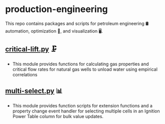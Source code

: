 # production-engineering

This repo contains packages and scripts for petroleum engineering 🛢️ automation, optimization 🔬, and visualization 🖥️.

## [critical-lift.py](https://github.com/tysontrail/production-engineering/blob/0f1636a0b2b1e2d41553a3088c6d3ba2ea3318c8/critical-lift.py) 🗜️
- This module provides functions for calculating gas properties and critical flow rates for natural gas wells to unload water using empirical correlations

## [multi-select.py](https://github.com/tysontrail/production-engineering/blob/main/multi-select.py) 📊
- This module provides function scripts for extension functions and a property change event handler for selecting multiple cells in an Ignition Power Table column for bulk value updates.

